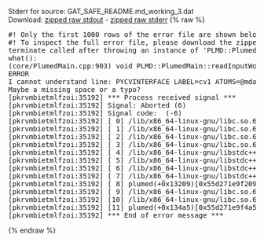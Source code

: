 Stderr for source:  GAT_SAFE_README.md_working_3.dat   
Download: [zipped raw stdout](GAT_SAFE_README.md_working_3.dat.plumed.stdout.txt.zip) - [zipped raw stderr](GAT_SAFE_README.md_working_3.dat.plumed.stderr.txt.zip) 
{% raw %}
<pre>
#! Only the first 1000 rows of the error file are shown below
#! To inspect the full error file, please download the zipped raw stderr file above
terminate called after throwing an instance of 'PLMD::Plumed::ExceptionError'
what():
(core/PlumedMain.cpp:903) void PLMD::PlumedMain::readInputWords(const std::vector<std::__cxx11::basic_string<char> >&)
ERROR
I cannot understand line: PYCVINTERFACE LABEL=cv1 ATOMS=@mdatoms IMPORT=pycvPersistentData CALCULATE=pydist INIT=pyinit
Maybe a missing space or a typo?
[pkrvmbietmlfzoi:35192] *** Process received signal ***
[pkrvmbietmlfzoi:35192] Signal: Aborted (6)
[pkrvmbietmlfzoi:35192] Signal code:  (-6)
[pkrvmbietmlfzoi:35192] [ 0] /lib/x86_64-linux-gnu/libc.so.6(+0x45330)[0x7fd86e045330]
[pkrvmbietmlfzoi:35192] [ 1] /lib/x86_64-linux-gnu/libc.so.6(pthread_kill+0x11c)[0x7fd86e09eb2c]
[pkrvmbietmlfzoi:35192] [ 2] /lib/x86_64-linux-gnu/libc.so.6(gsignal+0x1e)[0x7fd86e04527e]
[pkrvmbietmlfzoi:35192] [ 3] /lib/x86_64-linux-gnu/libc.so.6(abort+0xdf)[0x7fd86e0288ff]
[pkrvmbietmlfzoi:35192] [ 4] /lib/x86_64-linux-gnu/libstdc++.so.6(+0xa5ff5)[0x7fd86e4a5ff5]
[pkrvmbietmlfzoi:35192] [ 5] /lib/x86_64-linux-gnu/libstdc++.so.6(+0xbb0da)[0x7fd86e4bb0da]
[pkrvmbietmlfzoi:35192] [ 6] /lib/x86_64-linux-gnu/libstdc++.so.6(_ZSt10unexpectedv+0x0)[0x7fd86e4a5a55]
[pkrvmbietmlfzoi:35192] [ 7] /lib/x86_64-linux-gnu/libstdc++.so.6(+0xa5a6f)[0x7fd86e4a5a6f]
[pkrvmbietmlfzoi:35192] [ 8] plumed(+0x13209)[0x55d271e9f209]
[pkrvmbietmlfzoi:35192] [ 9] /lib/x86_64-linux-gnu/libc.so.6(+0x2a1ca)[0x7fd86e02a1ca]
[pkrvmbietmlfzoi:35192] [10] /lib/x86_64-linux-gnu/libc.so.6(__libc_start_main+0x8b)[0x7fd86e02a28b]
[pkrvmbietmlfzoi:35192] [11] plumed(+0x134a5)[0x55d271e9f4a5]
[pkrvmbietmlfzoi:35192] *** End of error message ***
</pre>
{% endraw %}
